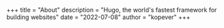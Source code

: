 +++
title = "About"
description = "Hugo, the world's fastest framework for building websites"
date = "2022-07-08"
author = "kopever"
+++